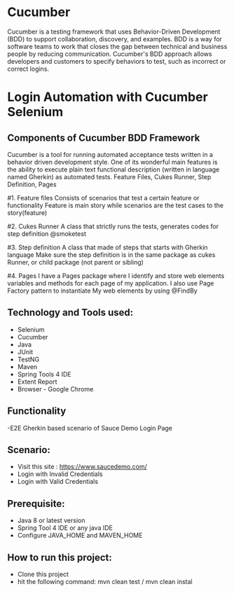 # Cucumber
Cucumber is a testing framework that uses Behavior-Driven Development (BDD) to support collaboration, discovery, and examples. BDD is a way for software teams to work that closes the gap between technical and business people by reducing communication. Cucumber's BDD approach allows developers and customers to specify behaviors to test, such as incorrect or correct logins.

# Login Automation with Cucumber Selenium

## Components of Cucumber BDD Framework
Cucumber is a tool for running automated acceptance tests written in a behavior driven development style. One of its wonderful main features is the ability to execute plain text functional description (written in language named Gherkin) as automated tests. Feature Files, Cukes Runner, Step Definition, Pages

#1. Feature files 
Consists of scenarios that test a certain feature or functionality
Feature is main story while scenarios are the test cases to the story(feature) 

#2. Cukes Runner 
A class that strictly runs the tests, generates codes for step definition @smoketest 

#3. Step definition 
A class that made of steps that starts with Gherkin language 
Make sure the step definition is in the same package as cukes Runner, or child package (not parent or sibling)

#4. Pages 
I have a Pages package where I identify and store web elements variables and methods for each page of my application.
I also use Page Factory pattern to instantiate 
My web elements by using @FindBy

## Technology and Tools used:
- Selenium
- Cucumber
- Java
- JUnit
- TestNG
- Maven
- Spring Tools 4 IDE
- Extent Report
- Browser - Google Chrome

## Functionality
-E2E Gherkin based scenario of Sauce Demo Login Page 

## Scenario:
- Visit this site : https://www.saucedemo.com/
- Login with Invalid Credentials
- Login with Valid Credentials

## Prerequisite:
- Java 8 or latest version
- Spring Tool 4 IDE or any java IDE
- Configure JAVA_HOME and MAVEN_HOME

## How to run this project:
- Clone this project
- hit the following command: mvn clean test / mvn clean instal
